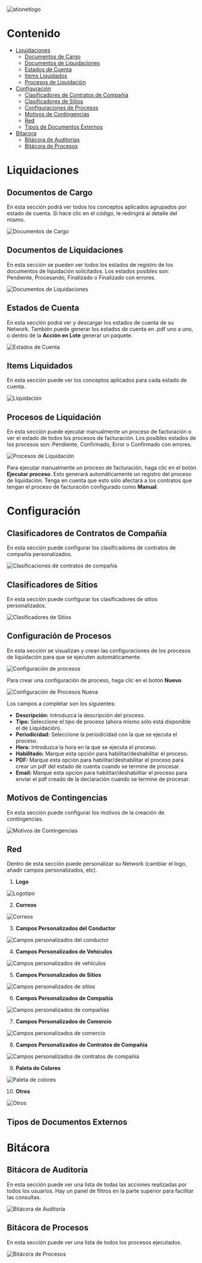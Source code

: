 ![ationetlogo](https://github.com/Ationet/ationetdocs/blob/master/Content/Images/ATIOnetLogo_250x70.png)

# Contenido

- [Liquidaciones](#liquidaciones)
	- [Documentos de Cargo](#documentos-de-cargo)
	- [Documentos de Liquidaciones](#documentos-de-liquidaciones)
	- [Estados de Cuenta](#estados-de-cuenta)
	- [Items Liquidados](#items-liquidados)
	- [Procesos de Liquidación](#procesos-de-liquidación)
- [Configuración](#configuración)
	- [Clasificadores de Contratos de Compañía](#clasificadores-de-contratos-de-compañía)
	- [Clasificadores de Sitios](#clasificadores-de-sitios)
	- [Configuraciones de Procesos](#configuraciones-de-procesos)
	- [Motivos de Contingencias](#motivos-de-contingencias)
	- [Red](#red)
	- [Tipos de Documentos Externos](#tipos-de-documentos-externos)
- [Bitacora](#bitacora)
	- [Bitácora de Auditorias](#bitácoras-de-auditorias)
	- [Bitácora de Procesos](#bitácora-de-procesos)


# Liquidaciones

## Documentos de Cargo
En esta sección podrá ver todos los conceptos aplicados agrupados por estado de cuenta. Si hace clic en el código, le redirigirá al detalle del mismo.

![Documentos de Cargo](https://github.com/Ationet/ationetdocs/blob/master/Content/Images/Manual%20Usuario%20ATIONet/Liquidaciones/Documentos%20de%20Cargo.PNG)

## Documentos de Liquidaciones
En esta sección se pueden ver todos los estados de registro de los documentos de liquidación solicitados. Los estados posibles son: Pendiente, Procesando, Finalizado o Finalizado con errores.

![Documentos de Liquidaciones](https://github.com/Ationet/ationetdocs/blob/master/Content/Images/Manual%20Usuario%20ATIONet/Liquidaciones/Documentos%20de%20Liquidaciones.PNG)

## Estados de Cuenta
En esta sección podrá ver y descargar los estados de cuenta de su Network. También puede generar los estados de cuenta en .pdf uno a uno, o dentro de la **Acción en Lote** generar un paquete.

![Estados de Cuenta](https://github.com/Ationet/ationetdocs/blob/master/Content/Images/Manual%20Usuario%20ATIONet/Liquidaciones/Estados%20de%20Cuenta.PNG)

## Items Liquidados
En esta sección puede ver los conceptos aplicados para cada estado de cuenta.

![Liquidación](https://github.com/Ationet/ationetdocs/blob/master/Content/Images/Manual%20Usuario%20ATIONet/Liquidaciones/Items%20Liquidados.PNG)

## Procesos de Liquidación
En esta sección puede ejecutar manualmente un proceso de facturación o ver el estado de todos los procesos de facturación. Los posibles estados de los procesos son: Pendiente, Confirmado, Error o Confirmado con errores.

![Procesos de Liquidación](https://github.com/Ationet/ationetdocs/blob/master/Content/Images/Manual%20Usuario%20ATIONet/Liquidaciones/Procesos%20de%20Liquidaci%C3%B3n.PNG)

Para ejecutar manualmente un proceso de facturación, haga clic en el botón **Ejecutar proceso**. Esto generará automáticamente un registro del proceso de liquidación. Tenga en cuenta que esto sólo afectará a los contratos que tengan el proceso de facturación configurado como **Manual**.

# Configuración

## Clasificadores de Contratos de Compañía
En esta sección puede configurar los clasificadores de contratos de compañía personalizados.

![Clasificaciones de contratos de compañía](https://github.com/Ationet/ationetdocs/blob/master/Content/Images/Manual%20Usuario%20ATIONet/Configuraci%C3%B3n/Clasificadores%20de%20Contratos%20de%20Compa%C3%B1%C3%ADa.PNG)

## Clasificadores de Sitios
En esta sección puede configurar los clasificadores de sitios personalizados.

![Clasificadores de Sitios](https://github.com/Ationet/ationetdocs/blob/master/Content/Images/Manual%20Usuario%20ATIONet/Configuraci%C3%B3n/Clasificadores%20de%20Sitios.PNG)

## Configuración de Procesos
En esta sección se visualizan y crean las configuraciones de los procesos de liquidación para que se ejecuten automáticamente.

![Configuración de procesos](https://github.com/Ationet/ationetdocs/blob/master/Content/Images/Manual%20Usuario%20ATIONet/Configuraci%C3%B3n/Configuraciones%20de%20Procesos.PNG)

Para crear una configuración de proceso, haga clic en el botón **Nuevo**.

![Configuración de Procesos Nueva](https://github.com/Ationet/ationetdocs/blob/master/Content/Images/Manual%20Usuario%20ATIONet/Configuraci%C3%B3n/Configuraciones%20de%20Procesos%20Nuevo.PNG)

Los campos a completar son los siguientes:

* **Descripción:** Introduzca la descripción del proceso.
* **Tipo:** Seleccione el tipo de proceso (ahora mismo sólo está disponible el de Liquidación).
* **Periodicidad:** Seleccione la periodicidad con la que se ejecuta el proceso.
* **Hora:** Introduzca la hora en la que se ejecuta el proceso.
* **Habilitado:** Marque esta opción para habilitar/deshabilitar el proceso.
* **PDF:** Marque esta opción para habilitar/deshabilitar el proceso para crear un pdf del estado de cuenta cuando se termine de procesar.
* **Email:** Marque esta opción para habilitar/deshabilitar el proceso para enviar el pdf creado de la declaración cuando se termine de procesar.

## Motivos de Contingencias
En esta sección puede configurar los motivos de la creación de contingencias.

![Motivos de Contingencias](https://github.com/Ationet/ationetdocs/blob/master/Content/Images/Manual%20Usuario%20ATIONet/Configuraci%C3%B3n/Motivos%20de%20Contingencias.PNG)

## Red
Dentro de esta sección puede personalizar su Network (cambiar el logo, añadir campos personalizados, etc).

1. **Logo**

![Logotipo](https://github.com/Ationet/ationetdocs/blob/master/Content/Images/Manual%20Usuario%20ATIONet/Configuraci%C3%B3n/Network%20-%20Logo.PNG)

2. **Correos**

![Correos](https://github.com/Ationet/ationetdocs/blob/master/Content/Images/Manual%20Usuario%20ATIONet/Configuraci%C3%B3n/Network%20-%20Correos.PNG)

3. **Campos Personalizados del Conductor**

![Campos personalizados del conductor](https://github.com/Ationet/ationetdocs/blob/master/Content/Images/Manual%20Usuario%20ATIONet/Configuraci%C3%B3n/Network%20-%20Conductores.PNG)

4. **Campos Personalizados de Vehículos**

![Campos personalizados de vehículos](https://github.com/Ationet/ationetdocs/blob/master/Content/Images/Manual%20Usuario%20ATIONet/Configuraci%C3%B3n/Network%20-%20Veh%C3%ADculos.PNG)

5. **Campos Personalizados de Sitios**

![Campos personalizados de sitios](https://github.com/Ationet/ationetdocs/blob/master/Content/Images/Manual%20Usuario%20ATIONet/Configuraci%C3%B3n/Network%20-%20Sitios.PNG)

6. **Campos Personalizados de Compañía**

![Campos personalizados de compañías](https://github.com/Ationet/ationetdocs/blob/master/Content/Images/Manual%20Usuario%20ATIONet/Configuraci%C3%B3n/Network%20-%20Compa%C3%B1%C3%ADas.PNG)

7. **Campos Personalizados de Comercio**

![Campos personalizados de comercio](https://github.com/Ationet/ationetdocs/blob/master/Content/Images/Manual%20Usuario%20ATIONet/Configuraci%C3%B3n/Network%20-%20Comercios.PNG)

8. **Campos Personalizados de Contratos de Compañía**

![Campos personalizados de contratos de compañía](https://github.com/Ationet/ationetdocs/blob/master/Content/Images/Manual%20Usuario%20ATIONet/Configuraci%C3%B3n/Network%20-%20Contratos%20de%20Compa%C3%B1%C3%ADa.PNG)

9. **Paleta de Colores**

![Paleta de colores](https://github.com/Ationet/ationetdocs/blob/master/Content/Images/Manual%20Usuario%20ATIONet/Configuraci%C3%B3n/Network%20-%20Paleta%20de%20Colores.PNG)

10. **Otros**

![Otros](https://github.com/Ationet/ationetdocs/blob/master/Content/Images/Manual%20Usuario%20ATIONet/Configuraci%C3%B3n/Network%20-%20Otros.PNG)

## Tipos de Documentos Externos



# Bitácora

## Bitácora de Auditoría
En esta sección puede ver una lista de todas las acciones realizadas por todos los usuarios. Hay un panel de filtros en la parte superior para facilitar las consultas.

![Bitácora de Auditoría](https://github.com/Ationet/ationetdocs/blob/master/Content/Images/Manual%20Usuario%20ATIONet/Bitacora/Bitacora%20de%20Auditoria.PNG)

## Bitácora de Procesos
En esta sección puede ver una lista de todos los procesos ejecutados.

![Bitácora de Procesos](https://github.com/Ationet/ationetdocs/blob/master/Content/Images/Manual%20Usuario%20ATIONet/Bitacora/Bitacora%20de%20Procesos.PNG)
